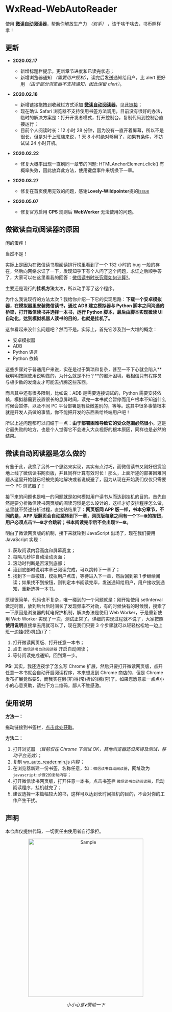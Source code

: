 # WxRead-WebAutoReader

使用 **[微读自动阅读器](https://github.com/DoooReyn/WxRead-WebAutoReader)**，帮助你解放生产力 _（双手）_ ，该干啥干啥去，书币照样拿！

## 更新

- **2020.02.17**

  - 新增标题栏提示，更新章节进度和已读完状态；
  - 新增浏览器通知 _（需要用户授权）_，读完后发送通知给用户，比 alert 更好用 _（由于部分浏览器不支持通知，因此保留 alert）_。

- **2020.02.18**

  - 新增链接拖拽到收藏栏方式添加 **[微读自动阅读器](https://github.com/DoooReyn/WxRead-WebAutoReader)**，见此[链接](https://doooreyn.github.io/wxreader.html)；
  - 现在确认 Safari 浏览器不支持使用书签方法调用，目前没有很好的办法，临时的解决方案是：打开开发者模式，打开控制台，复制代码到控制台直接运行；
  - 目前个人阅读时长：12 小时 28 分钟，因为没有一直开着屏幕，所以不是很长，但是对于上班族来说，1 天 8 小时绝对够用了，如果有条件，不妨试试 24 小时开机。

- **2020.02.22**
  - 修复大概率出现一直刷同一章节的问题: HTMLAnchorElement.click() 有概率失效，因此放弃此方法，使用键盘事件来切换下一章。

- **2020.03.27**
  - 修复在首页使用无效的问题，感谢**Lovely-Wildpointer**提的[issue](https://github.com/DoooReyn/WxRead-WebAutoReader/issues/2)

- **2020.05.07**
  - 修复官方启用 **CPS** 规则后 **WebWorker** 无法使用的问题。

## 做微读自动阅读器的原因

闲的蛋疼！

当然不是！

实际上是因为在微信读书周阅读排行榜里看到了一个 132 小时的 bug 一般的存在，然后向网络求证了一下，发现知乎下有个人问了这个问题，求证之后顺手答了，大家可以在这里看我的回答：[微信读书时长究竟如何计算?](https://www.zhihu.com/question/349487832/answer/1020412380)。

主要还是现行的**挂机方法**太次，所以动手写了这个程序。

为什么我说现行的方法太次？我给你介绍一下它的实现思路：**下载一个安卓模拟器，在模拟器里安装微信读书，通过 ADB 建立模拟器与 Python 脚本之间沟通的桥梁，打开微信读书并选择一本书，运行 Python 脚本，最后由脚本实现微读 UI 自动化，达到模拟机器人读书的目的，也就是挂机了。**

这乍看起来没什么问题吧？然而不是。实际上，首先它涉及到一大堆的概念：

- 安卓模拟器
- ADB
- Python 语言
- Python 依赖

这些步骤对于普通用户来说，实在是过于繁琐和复杂，甚至一不下心就会陷入**我明明按照使用说明做的，为什么就是不行？**的蜜汁困境，我相信只有程序员与极少数的发烧友才可能去折腾这些东西。

而且其中还有很多限制，比如说：ADB 是需要连接调试的，Python 需要安装依赖，模拟器需要设置很长的息屏时间，读完一本书就会暂停而用户根本不知道什么时候会暂停，以及不同 PC 平台部署是有些微差别的，等等。这其中很多事情根本就是开发人员做的事情，你不能把开发的东西丢给终端用户吧！

所以上述问题都可以归结于一点：**由于部署困难导致它的受众范围必然很小**。这是它最失败的地方，也是个人觉得它不会进入大众视野的根本原因，同样也是必然的结果。

## 微读自动阅读器是怎么做的

有鉴于此，我换了另外一个思路来实现，其实有点讨巧，而微信读书又刚好很赏脸地上线了微信读书网页版，并且同样计算有效时长！那么，上面所述的部署困难问题从这里开始就已经被完美地解决或者说规避了，因为从现在开始我们仅仅只需要一个 PC 浏览器了！

接下来的问题也是唯一的问题就是如何模拟用户读书从而达到挂机的目的。首先自然是要分析微信读书网页版的阅读习惯是怎么设计的，这样才好安排程序怎么做，这里就不赘述分析过程，直接贴结果了：**网页版同 APP 版一样，书本分章节，不同的是，APP 版翻页会自动跳转到下一章，网页版每章之间有一个`下一章`的按钮，用户必须点击`下一章`才会跳转；书本阅读完毕后不会出现`下一章`。**

明白了微读网页版的机制，接下来就轮到 JavaScript 出场了，现在我们要用 JavaScript 实现：

1. 获取阅读内容高度和屏幕高度；
2. 每隔几秒钟自动滚动页面；
3. 滚动时判断是否滚到底部；
4. 滚到底部时说明本章已阅读完成，可以跳转下一章了；
5. 找到下一章按钮，模拟用户点击，等待进入下一章，然后回到第 1 步继续阅读；如果找不到按钮，则判定本书阅读完毕，发送通知给用户，用户接收到通知，重新选择一本书。

原理很简单，代码也不复杂，唯一碰到的一个问题就是：刚开始使用 setInterval 做定时器，放到后台后时间长了发现频率不对劲，有的时候快有的时候慢，搜索了一下原因是浏览器的耗电保护机制，解决办法是使用 Web Worker，于是重新使用 Web Worker 实现了一次，测试正常了。详细的实现过程就不说了，大家按照**使用说明**直接拿去用就可以了，现在我们只要 3 个步骤就可以轻轻松松地一边上班一边挂(摸)机(鱼)了：

1. 打开微读网页版、打开任意一本书；
2. 点击 `微信读书自动阅读器` 开启自动阅读；
3. 等待阅读完成通知，回到第一步。

**PS:** 其实，我还连夜学了怎么写 Chrome 扩展，然后只要打开微读网页版，点开任意一本书就会自动开启阅读程序，本来想发到 Chrome 商店的，但是 Chrome 发布扩展竟然要\$，而我实在懒(非)得(常)折(的)腾(穷)了。如果您愿意拿一点点小小的心意资助，请扫下方二维码，鄙人不胜感激。

## 使用说明

**方法一：**

拖动链接到书签栏，[点击此处获取](https://doooreyn.github.io/wxreader.html)。

**方法二：**

1. 打开浏览器 _（目前仅在 Chrome 下测试 OK，其他浏览器还没来得及测试，移动平台无效）_；
2. 复制 [wx_auto_reader.min.js](./wx_auto_reader.min.js) 内容；
3. 在浏览器新建一份书签，名称任意，如：`微信读书自动阅读器`，网址改为`javascript:步骤2的复制内容`；
4. 打开微信读书网页版，打开任意一本书，点击书签栏 `微信读书自动阅读器`，启动阅读程序，挂机就完了；
5. 建议选择一本篇幅较大的书，这样可以达到长时间挂机的目的，不会对你的工作产生干扰。

## 声明

本仓库仅提供代码，一切责任由使用者自行承担。

<p align="center">
	<img src="https://wu57.cn/images/wechatpay.png" alt="Sample"  width="360" height="494">
	<p align="center">
		<em>小小心意💕赞助一下</em>
	</p>
</p>
